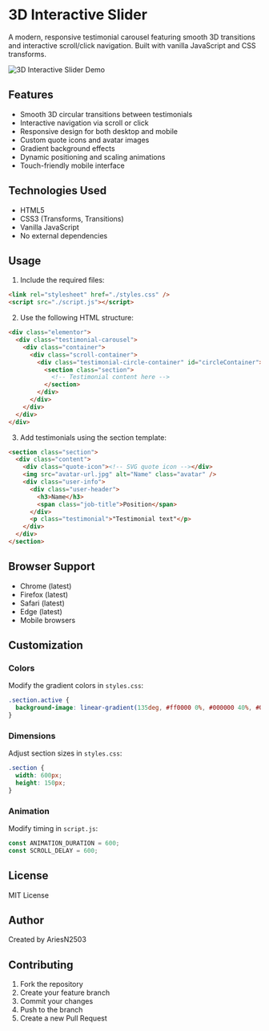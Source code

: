 # 3D Interactive Slider

A modern, responsive testimonial carousel featuring smooth 3D transitions and interactive scroll/click navigation. Built with vanilla JavaScript and CSS transforms.

![3D Interactive Slider Demo](./assets/demo-preview.gif)

## Features

- Smooth 3D circular transitions between testimonials
- Interactive navigation via scroll or click
- Responsive design for both desktop and mobile
- Custom quote icons and avatar images
- Gradient background effects
- Dynamic positioning and scaling animations
- Touch-friendly mobile interface

## Technologies Used

- HTML5
- CSS3 (Transforms, Transitions)
- Vanilla JavaScript
- No external dependencies

## Usage

1. Include the required files:
```html
<link rel="stylesheet" href="./styles.css" />
<script src="./script.js"></script>
```

2. Use the following HTML structure:
```html
<div class="elementor">
  <div class="testimonial-carousel">
    <div class="container">
      <div class="scroll-container">
        <div class="testimonial-circle-container" id="circleContainer">
          <section class="section">
            <!-- Testimonial content here -->
          </section>
        </div>
      </div>
    </div>
  </div>
</div>
```

3. Add testimonials using the section template:
```html
<section class="section">
  <div class="content">
    <div class="quote-icon"><!-- SVG quote icon --></div>
    <img src="avatar-url.jpg" alt="Name" class="avatar" />
    <div class="user-info">
      <div class="user-header">
        <h3>Name</h3>
        <span class="job-title">Position</span>
      </div>
      <p class="testimonial">"Testimonial text"</p>
    </div>
  </div>
</section>
```

## Browser Support

- Chrome (latest)
- Firefox (latest)
- Safari (latest)
- Edge (latest)
- Mobile browsers

## Customization

### Colors
Modify the gradient colors in `styles.css`:
```css
.section.active {
  background-image: linear-gradient(135deg, #ff0000 0%, #000000 40%, #000000 60%, #0000ff 100%);
}
```

### Dimensions
Adjust section sizes in `styles.css`:
```css
.section {
  width: 600px;
  height: 150px;
}
```

### Animation
Modify timing in `script.js`:
```javascript
const ANIMATION_DURATION = 600;
const SCROLL_DELAY = 600;
```

## License

MIT License

## Author

Created by AriesN2503

## Contributing

1. Fork the repository
2. Create your feature branch
3. Commit your changes
4. Push to the branch
5. Create a new Pull Request
